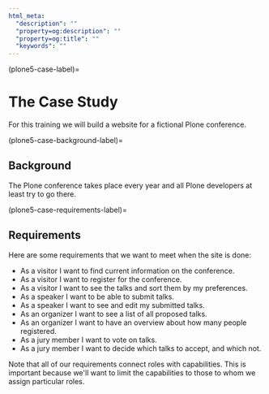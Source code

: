 ```yaml
---
html_meta:
  "description": ""
  "property=og:description": ""
  "property=og:title": ""
  "keywords": ""
---
```


(plone5-case-label)=

# The Case Study

For this training we will build a website for a fictional Plone conference.

(plone5-case-background-label)=

## Background

The Plone conference takes place every year and all Plone developers at least try to go there.

(plone5-case-requirements-label)=

## Requirements

Here are some requirements that we want to meet when the site is done:

- As a visitor I want to find current information on the conference.
- As a visitor I want to register for the conference.
- As a visitor I want to see the talks and sort them by my preferences.
- As a speaker I want to be able to submit talks.
- As a speaker I want to see and edit my submitted talks.
- As an organizer I want to see a list of all proposed talks.
- As an organizer I want to have an overview about how many people registered.
- As a jury member I want to vote on talks.
- As a jury member I want to decide which talks to accept, and which not.

Note that all of our requirements connect roles with capabilities.
This is important because we'll want to limit the capabilities to those to whom we assign particular roles.
